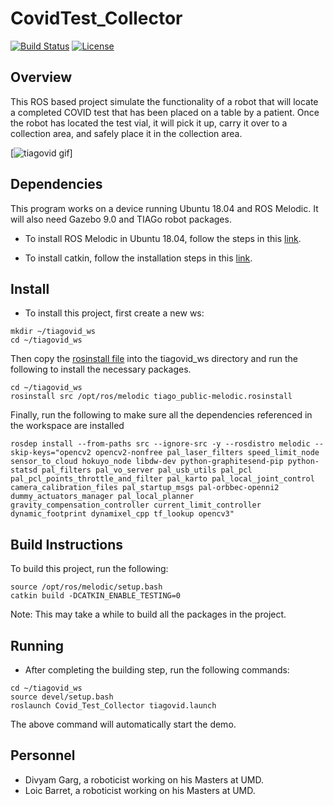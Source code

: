 # CovidTest_Collector
[![Build Status](https://travis-ci.org/divi9626/CovidTest_Collector.svg?branch=main)](https://travis-ci.org/divi9626/CovidTest_Collector)
[![License](https://img.shields.io/badge/license-MIT-green)](https://opensource.org/licenses/MIT)

## Overview
This ROS based project simulate the functionality of a robot that will locate a completed COVID test that has been placed on a table by a patient. Once the robot has located the test vial, it will pick it up, carry it over to a collection area, and safely place it in the collection area.

[![tiagovid gif](media/tiagovid.gif)]

## Dependencies
This program works on a device running Ubuntu 18.04 and ROS Melodic. It will also need Gazebo 9.0 and TIAGo robot packages. 

* To install ROS Melodic in Ubuntu 18.04, follow the steps in this [link](http://wiki.ros.org/melodic/Installation/Ubuntu).

* To install catkin, follow the installation steps in this [link](http://wiki.ros.org/catkin).

## Install
* To install this project, first create a new ws:

```
mkdir ~/tiagovid_ws
cd ~/tiagovid_ws
```
Then copy the [rosinstall file](install/tiago_public-melodic.rosinstall) into the tiagovid_ws directory and run the following to install the necessary packages.

```
cd ~/tiagovid_ws
rosinstall src /opt/ros/melodic tiago_public-melodic.rosinstall
```
Finally, run the following to make sure all the dependencies referenced in the workspace are installed

```
rosdep install --from-paths src --ignore-src -y --rosdistro melodic --skip-keys="opencv2 opencv2-nonfree pal_laser_filters speed_limit_node sensor_to_cloud hokuyo_node libdw-dev python-graphitesend-pip python-statsd pal_filters pal_vo_server pal_usb_utils pal_pcl pal_pcl_points_throttle_and_filter pal_karto pal_local_joint_control camera_calibration_files pal_startup_msgs pal-orbbec-openni2 dummy_actuators_manager pal_local_planner gravity_compensation_controller current_limit_controller dynamic_footprint dynamixel_cpp tf_lookup opencv3"
```

## Build Instructions

To build this project, run the following:

```
source /opt/ros/melodic/setup.bash
catkin build -DCATKIN_ENABLE_TESTING=0
```
Note: This may take a while to build all the packages in the project.

## Running

* After completing the building step, run the following commands:
```
cd ~/tiagovid_ws
source devel/setup.bash
roslaunch Covid_Test_Collector tiagovid.launch
```
The above command will automatically start the demo.

## Personnel
* Divyam Garg, a roboticist working on his Masters at UMD.
* Loic Barret, a roboticist working on his Masters at UMD.

